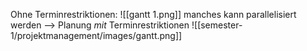 Ohne Terminrestriktionen:
![[gantt 1.png]]
manches kann parallelisiert werden
--> Planung _mit_ Terminrestriktionen
![[semester-1/projektmanagement/images/gantt.png]]

